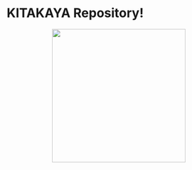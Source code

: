 # KITAKAYA Repository!
<p align="center"><img src="https://git.sib.stts.edu/APLIN2022/KITAKAYA/raw/master/Foto_Tampilan/1.jpg" width="300"></a></p>
 
 
